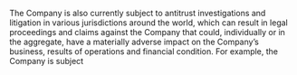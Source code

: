 The Company is also currently subject to antitrust investigations and litigation in various jurisdictions around the world, which can
result  in  legal  proceedings  and  claims  against  the  Company  that  could,  individually  or  in  the  aggregate,  have  a  materially
adverse impact on the Company’s business, results of operations and financial condition. For example, the Company is subject